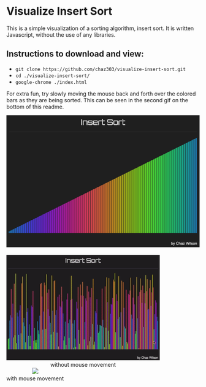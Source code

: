 # Visualize Insert Sort

This is a simple visualization of a sorting algorithm, insert sort. It is written Javascript, without the use of any libraries.

## Instructions to download and view:

* `git clone https://github.com/chaz303/visualize-insert-sort.git`
* `cd ./visualize-insert-sort/`
* `google-chrome ./index.html`

For extra fun, try slowly moving the mouse back and forth over the colored bars as they are being sorted. This can be seen in the second gif on the bottom of this readme.

<div align="center">
<img src="./img/insertsort.png"><br><br>
  <div class="parent">
  <div><img src="./img/insertsort1.gif"><br>without mouse movement</div>
  <div><img src="./img/insertsort2.gif"><br>with mouse movement</div>
  </div>
</div>

<style>
.parent{
     display:flex;
     flex-wrap: wrap;
}
  </style>
  
